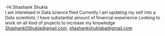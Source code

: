 -Hi Shashank Shukla  
I am interetsed in Data science  flied 
Currently I am updating my self into a Data scientists, I have substantial amount of financial experience
Looking to work on all kind of projects to increase my  knowledge 
Shashank0Shukla@gmail.com, shashankshuklaba@gmail.com

<!---
shashank4689/shashank4689 is a ✨ special ✨ repository because its `README.md` (this file) appears on your GitHub profile.
You can click the Preview link to take a look at your changes.
--->
